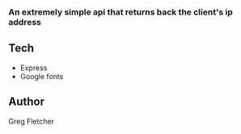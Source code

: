 ### An extremely simple api that returns back the client's ip address

## Tech

- Express
- Google fonts

## Author

Greg Fletcher

